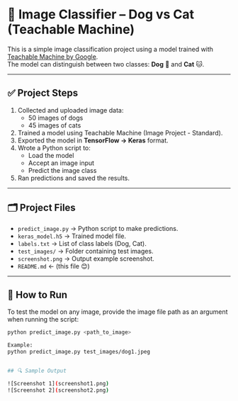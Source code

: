 
# 🧠 Image Classifier – Dog vs Cat (Teachable Machine)

This is a simple image classification project using a model trained with [Teachable Machine by Google](https://teachablemachine.withgoogle.com/).  
The model can distinguish between two classes: **Dog** 🐶 and **Cat** 🐱.

---

## ✅ Project Steps

1. Collected and uploaded image data:
   - 50 images of dogs
   - 45 images of cats
2. Trained a model using Teachable Machine (Image Project - Standard).
3. Exported the model in **TensorFlow → Keras** format.
4. Wrote a Python script to:
   - Load the model
   - Accept an image input
   - Predict the image class
5. Ran predictions and saved the results.

---

## 🗂️ Project Files

- `predict_image.py` → Python script to make predictions.
- `keras_model.h5` → Trained model file.
- `labels.txt` → List of class labels (Dog, Cat).
- `test_images/` → Folder containing test images.
- `screenshot.png` → Output example screenshot.
- `README.md` ← (this file 😊)

---
## 🧪 How to Run

To test the model on any image, provide the image file path as an argument when running the script:

```bash
python predict_image.py <path_to_image>

Example:
python predict_image.py test_images/dog1.jpeg


## 🔍 Sample Output

![Screenshot 1](screenshot1.png)
![Screenshot 2](screenshot2.png)
